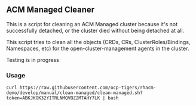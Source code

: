 ## ACM Managed Cleaner

This is a script for cleaning an ACM Managed cluster because it's not successfully detached, or the
cluster died without being detached at all.

This script tries to clean all the objects (CRDs, CRs, ClusterRoles/Bindings, Namespaces, etc) for
the open-cluster-management agents in the cluster.

Testing is in progress

### Usage

```
curl https://raw.githubusercontent.com/ocp-tigers/rhacm-demo/develop/manual/clean-managed/clean-managed.sh?token=ABKJKOK32YITRLNMQVBZ2MTAHY7LK | bash
```
